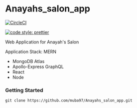 # Anayahs_salon_app

[![CircleCI](https://circleci.com/gh/muba97/Anayahs_salon_app.svg?style=svg&ci-token=3bf17a2884326ad8bde29fd6aff737ed05930a0a)](https://circleci.com/gh/muba97/Anayahs_salon_app)

[![code style: prettier](https://img.shields.io/badge/code_style-prettier-ff69b4.svg?style=flat-square)](https://github.com/prettier/prettier)

Web Application for Anayah's Salon

Application Stack: MERN

- MongoDB Atlas
- Apollo-Express GraphQL
- React
- Node

### Getting Started

`git clone https://github.com/muba97/Anayahs_salon_app.git`

